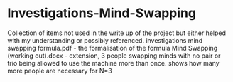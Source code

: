 # Investigations-Mind-Swapping
Collection of items not used in the write up of the project but either helped with my understanding or possibly referenced.
investigations mind swapping formula.pdf - the formalisation of the formula
Mind Swapping (working out).docx - extension, 3 people swapping minds with no pair or trio being allowed to use the machine more than once. shows how many more people are necessary for N=3
